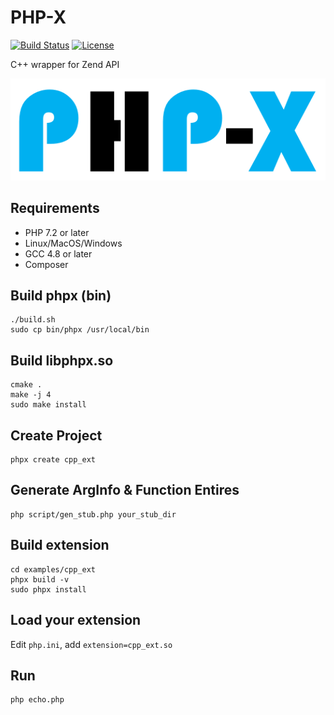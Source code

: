 # PHP-X

[![Build Status](https://api.travis-ci.org/swoole/phpx.svg)](https://travis-ci.org/swoole/phpx)
[![License](https://img.shields.io/badge/license-apache2-blue.svg)](LICENSE)

C++ wrapper for Zend API

![PHP-X](logo.png)
 
## Requirements

- PHP 7.2 or later
- Linux/MacOS/Windows
- GCC 4.8 or later
- Composer

## Build phpx (bin)
```shell
./build.sh
sudo cp bin/phpx /usr/local/bin
```

## Build libphpx.so
```shell
cmake .
make -j 4
sudo make install
```

## Create Project
```shell
phpx create cpp_ext
```

## Generate ArgInfo & Function Entires
```shell
php script/gen_stub.php your_stub_dir
```

## Build extension
```shell
cd examples/cpp_ext
phpx build -v
sudo phpx install 
```

## Load your extension
Edit `php.ini`, add `extension=cpp_ext.so`

## Run
```shell
php echo.php
```
